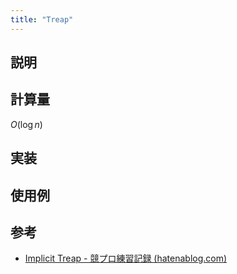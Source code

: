 ```yaml
---
title: "Treap"
---
```


## 説明

## 計算量
$O(\log n)$

## 実装

## 使用例

## 参考
- [Implicit Treap - 競プロ練習記録 (hatenablog.com)](https://xuzijian629.hatenablog.com/entry/2018/12/08/000452)


